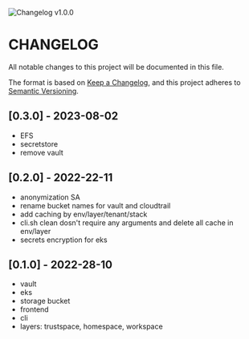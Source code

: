 ![Changelog v1.0.0](https://img.shields.io/badge/CHANGELOG-v1.0.0-orange)

# CHANGELOG

All notable changes to this project will be documented in this file.

The format is based on [Keep a Changelog](https://keepachangelog.com/en/1.0.0/),
and this project adheres to [Semantic Versioning](https://semver.org/spec/v2.0.0.html).

## [0.3.0] - 2023-08-02

- EFS
- secretstore
- remove vault

## [0.2.0] - 2022-22-11

- anonymization SA
- rename bucket names for vault and cloudtrail
- add caching by env/layer/tenant/stack
- cli.sh clean dosn't require any arguments and delete all cache in env/layer
- secrets encryption for eks

## [0.1.0] - 2022-28-10

- vault
- eks
- storage bucket
- frontend
- cli
- layers: trustspace, homespace, workspace
